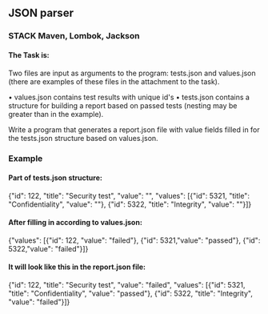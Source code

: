 ## JSON parser
### STACK Maven, Lombok, Jackson

#### The Task is:

Two files are input as arguments to the program: tests.json and values.json 
(there are examples of these files in the attachment to the task).

• values.json contains test results with unique id's
• tests.json contains a structure for building a report based on passed tests 
(nesting may be greater than in the example).

Write a program that generates a report.json file with value fields filled in for 
the tests.json structure based on values.json.

### Example
#### Part of tests.json structure:
{"id": 122, "title": "Security test", "value": "", "values": 
[{"id": 5321, "title": "Confidentiality", "value": ""}, 
{"id": 5322, "title": "Integrity", "value": ""}]}

#### After filling in according to values.json:
{"values": [{"id": 122, "value": "failed"}, {"id": 5321,"value": "passed"}, {"id": 5322,"value": "failed"}]}

#### It will look like this in the report.json file:
{"id": 122, "title": "Security test", "value": "failed", "values": 
[{"id": 5321, "title": "Confidentiality", "value": "passed"}, 
{"id": 5322, "title": "Integrity", "value": "failed"}]}


